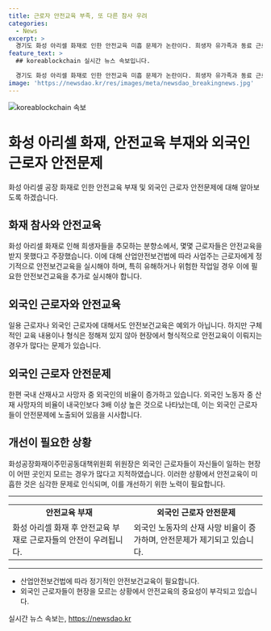 ```yaml
---
title: 근로자 안전교육 부족, 또 다른 참사 우려
categories:
  - News
excerpt: >
  경기도 화성 아리셀 화재로 인한 안전교육 미흡 문제가 논란이다. 희생자 유가족과 동료 근로자들이 안전교육을 받지 못했다고 증언하며, 이에 대한 우려가 커지고 있다. 행정안전부는 화성시청에서 희생자들을 추모하며 안전교육 문제에 대한 관심을 촉구하고 있다. 특히 외국인 근로자들의 안전교육 미흡으로 참사가 재발할 수 있다는 우려가 나온 가운데, 외국인 노동자의 산업안전 교육 부족 문제가 지적되고 있다. 2022년부터 최근까지 외국인 노동자의 산재 사망자 비율이 늘고 있어, 이 문제에 대한 주목이 필요하다는 것이다.
feature_text: >
  ## koreablockchain 실시간 뉴스 속보입니다.

  경기도 화성 아리셀 화재로 인한 안전교육 미흡 문제가 논란이다. 희생자 유가족과 동료 근로자들이 안전교육을 받지 못했다고 증언하며, 이에 대한 우려가 커지고 있다. 행정안전부는 화성시청에서 희생자들을 추모하며 안전교육 문제에 대한 관심을 촉구하고 있다. 특히 외국인 근로자들의 안전교육 미흡으로 참사가 재발할 수 있다는 우려가 나온 가운데, 외국인 노동자의 산업안전 교육 부족 문제가 지적되고 있다. 2022년부터 최근까지 외국인 노동자의 산재 사망자 비율이 늘고 있어, 이 문제에 대한 주목이 필요하다는 것이다.
image: 'https://newsdao.kr/res/images/meta/newsdao_breakingnews.jpg'
---
```


<p><img src="https://newsdao.kr/res/images/meta/newsdao_breakingnews.jpg" alt="koreablockchain 속보" /></p>

<h1>화성 아리셀 화재, 안전교육 부재와 외국인 근로자 안전문제</h1>

<p data-ke-size="size16">화성 아리셀 공장 화재로 인한 안전교육 부재 및 외국인 근로자 안전문제에 대해 알아보도록 하겠습니다.</p>

<h2>화재 참사와 안전교육</h2>

<p>화성 아리셀 화재로 인해 희생자들을 추모하는 분향소에서, 몇몇 근로자들은 안전교육을 받지 못했다고 주장했습니다. 이에 대해 산업안전보건법에 따라 사업주는 근로자에게 정기적으로 안전보건교육을 실시해야 하며, 특히 유해하거나 위험한 작업일 경우 이에 필요한 안전보건교육을 추가로 실시해야 합니다.</p>

<h2>외국인 근로자와 안전교육</h2>

<p>일용 근로자나 외국인 근로자에 대해서도 안전보건교육은 예외가 아닙니다. 하지만 구체적인 교육 내용이나 형식은 정해져 있지 않아 현장에서 형식적으로 안전교육이 이뤄지는 경우가 많다는 문제가 있습니다.</p>

<h2>외국인 근로자 안전문제</h2>

<p>한편 국내 산재사고 사망자 중 외국인의 비율이 증가하고 있습니다. 외국인 노동자 중 산재 사망자의 비율이 내국인보다 3배 이상 높은 것으로 나타났는데, 이는 외국인 근로자들이 안전문제에 노출되어 있음을 시사합니다.</p>

<h2>개선이 필요한 상황</h2>

<p>화성공장화재이주민공동대책위원회 위원장은 외국인 근로자들이 자신들이 일하는 현장이 어떤 곳인지 모르는 경우가 많다고 지적하였습니다. 이러한 상황에서 안전교육이 미흡한 것은 심각한 문제로 인식되며, 이를 개선하기 위한 노력이 필요합니다.</p>

<hr>

<table>
    <tr>
        <td style="text-align: center; height: 17px;"><b>안전교육 부재</b></td>
        <td style="text-align: center; height: 17px;"><b>외국인 근로자 안전문제</b></td>
    </tr>
    <tr>
        <td>화성 아리셀 화재 후 안전교육 부재로 근로자들의 안전이 우려됩니다.</td>
        <td>외국인 노동자의 산재 사망 비율이 증가하며, 안전문제가 제기되고 있습니다.</td>
    </tr>
</table>

<hr>

<ul>
    <li>산업안전보건법에 따라 정기적인 안전보건교육이 필요합니다.</li>
    <li>외국인 근로자들이 현장을 모르는 상황에서 안전교육의 중요성이 부각되고 있습니다.</li>
</ul>
실시간 뉴스 속보는, <a href="https://newsdao.kr" rel="dofollow">https://newsdao.kr</a>



